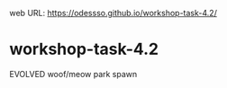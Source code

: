 web URL: https://odessso.github.io/workshop-task-4.2/

# workshop-task-4.2
EVOLVED woof/meow park spawn
